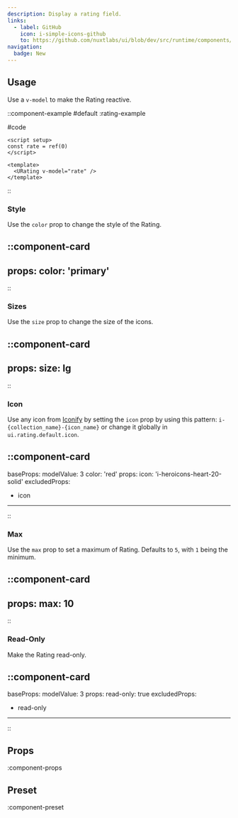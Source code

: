 ```yaml
---
description: Display a rating field.
links:
  - label: GitHub
    icon: i-simple-icons-github
    to: https://github.com/nuxtlabs/ui/blob/dev/src/runtime/components/forms/Rating.vue
navigation:
  badge: New
---
```


## Usage

Use a `v-model` to make the Rating reactive.

::component-example
#default
:rating-example

#code
```vue
<script setup>
const rate = ref(0)
</script>

<template>
  <URating v-model="rate" />
</template>
```
::

### Style

Use the `color` prop to change the style of the Rating.

::component-card
---
props:
  color: 'primary'
---
::

### Sizes

Use the `size` prop to change the size of the icons.

::component-card
---
props:
  size: lg
---
::

### Icon

Use any icon from [Iconify](https://icones.js.org) by setting the `icon` prop by using this pattern: `i-{collection_name}-{icon_name}` or change it globally in `ui.rating.default.icon`.

::component-card
---
baseProps:
  modelValue: 3
  color: 'red' 
props:
  icon: 'i-heroicons-heart-20-solid'
excludedProps:
  - icon
---
::

### Max

Use the `max` prop to set a maximum of Rating. Defaults to `5`, with `1` being the minimum.

::component-card
---
props:
  max: 10
---
::

### Read-Only

Make the Rating read-only.

::component-card
---
baseProps:
  modelValue: 3
props:
  read-only: true
excludedProps:
  - read-only
---
::

## Props

:component-props

## Preset

:component-preset
